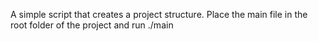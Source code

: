 A simple script that creates a project structure. Place the main file in the root folder of the project and run ./main